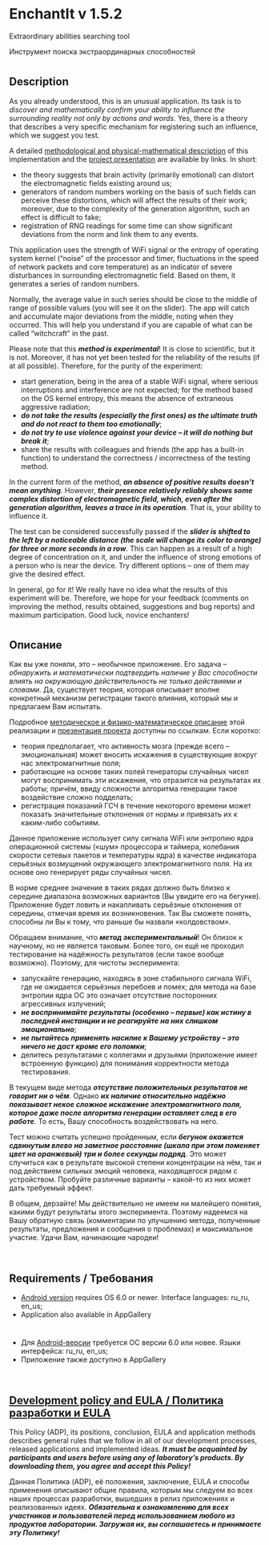 # EnchantIt v 1.5.2


Extraordinary abilities searching tool

Инструмент поиска экстраординарных способностей

#

## Description

As you already understood, this is an unusual application. Its task is to _discover and mathematically
confirm your ability to influence the surrounding reality not only by actions and words_. Yes, there
is a theory that describes a very specific mechanism for registering such an influence, which we suggest you test.

A detailed [methodological and physical-mathematical description](https://vk.com/@rd_aaow_fdl-enchantit) of this implementation and the
[project presentation](https://youtu.be/wSYtWe0xW4g) are available by links. In short:
- the theory suggests that brain activity (primarily emotional) can distort the electromagnetic fields existing around us;
- generators of random numbers working on the basis of such fields can perceive these distortions,
which will affect the results of their work; moreover, due to the complexity of the generation algorithm, such an effect is difficult to fake;
- registration of RNG readings for some time can show significant deviations from the norm and link them to any events.

This application uses the strength of WiFi signal or the entropy of operating system
kernel (“noise” of the processor and timer, fluctuations in the speed of network packets and core
temperature) as an indicator of severe disturbances in surrounding electromagnetic field. Based on them,
it generates a series of random numbers.

Normally, the average value in such series should be close to the middle of range of possible values
(you will see it on the slider). The app will catch and accumulate major deviations from the middle,
noting when they occurred. This will help you understand if you are capable of what can be called “witchcraft” in the past.

Please note that this ***method is experimental***! It is close to scientific, but it is not. Moreover,
it has not yet been tested for the reliability of the results (if at all possible). Therefore, for the purity of the experiment:
- start generation, being in the area of a stable WiFi signal, where serious
interruptions and interference are not expected; for the method based on the OS kernel entropy, this
means the absence of extraneous aggressive radiation;
- ***do not take the results (especially the first ones) as the ultimate truth and do not react to them too emotionally***;
- ***do not try to use violence against your device – it will do nothing but break it***;
- share the results with colleagues and friends (the app has a built-in function) to understand the
correctness / incorrectness of the testing method.

In the current form of the method, ***an absence of positive results doesn’t mean anything***. However, ***their
presence relatively reliably shows some complex distortion of electromagnetic field, which, even after
the generation algorithm, leaves a trace in its operation***. That is, your ability to influence it.

The test can be considered successfully passed if the ***slider is shifted to the left by a noticeable
distance (the scale will change its color to orange) for three or more seconds in a row***. This can happen
as a result of a high degree of concentration on it, and under the influence of strong emotions of
a person who is near the device. Try different options – one of them may give the desired effect.

In general, go for it! We really have no idea what the results of this experiment will be. Therefore,
we hope for your feedback (comments on improving the method, results obtained, suggestions and bug reports)
and maximum participation. Good luck, novice enchanters!

#

## Описание

Как вы уже поняли, это – необычное приложение. Его задача – _обнаружить и математически подтвердить
наличие у Вас способности влиять на окружающую действительность не только действиями и словами_. Да,
существует теория, которая описывает вполне конкретный механизм регистрации такого влияния, который
мы и предлагаем Вам испытать.

Подробное [методическое и физико-математическое описание](https://vk.com/@rd_aaow_fdl-enchantit) этой реализации
и [презентация проекта](https://youtu.be/wSYtWe0xW4g) доступны по ссылкам. Если коротко:
- теория предполагает, что активность мозга (прежде всего – эмоциональная) может вносить искажения
в существующие вокруг нас электромагнитные поля;
- работающие на основе таких полей генераторы случайных чисел могут воспринимать эти искажения, что
отразится на результатах их работы; причём, ввиду сложности алгоритма генерации такое воздействие сложно подделать;
- регистрация показаний ГСЧ в течение некоторого времени может показать значительные отклонения от
нормы и привязать их к каким-либо событиям.

Данное приложение использует силу сигнала WiFi или энтропию ядра операционной
системы («шум» процессора и таймера, колебания скорости сетевых пакетов и температуры ядра) в качестве
индикатора серьёзных возмущений окружающего электромагнитного поля. На их основе оно генерирует ряды случайных чисел.

В норме среднее значение в таких рядах должно быть близко к середине диапазона возможных вариантов
(Вы увидите его на бегунке). Приложение будет ловить и накапливать серьёзные отклонения от середины,
отмечая время их возникновения. Так Вы сможете понять, способны ли Вы к тому, что раньше бы назвали «колдовством».

Обращаем внимание, что ***метод экспериментальный***! Он близок к научному, но не является таковым.
Более того, он ещё не проходил тестирование на надёжность результатов (если такое вообще возможно).
Поэтому, для чистоты эксперимента:
- запускайте генерацию, находясь в зоне стабильного сигнала WiFi, где не ожидается
серьёзных перебоев и помех; для метода на базе энтропии ядра ОС это означает отсутствие посторонних агрессивных излучений;
- ***не воспринимайте результаты (особенно – первые) как истину в последней инстанции и не реагируйте на них слишком эмоционально***;
- ***не пытайтесь применять насилие к Вашему устройству – это ничего не даст кроме его поломки***;
- делитесь результатами с коллегами и друзьями (приложение имеет встроенную функцию) для понимания корректности метода тестирования.

В текущем виде метода ***отсутствие положительных результатов не говорит ни о чём***. Однако ***их наличие
относительно надёжно показывает некое сложное искажение электромагнитного поля, которое даже после
алгоритма генерации оставляет след в его работе***. То есть, Вашу способность воздействовать на него.

Тест можно считать успешно пройденным, если ***бегунок окажется сдвинутым влево на заметное расстояние
(шкала при этом поменяет цвет на оранжевый) три и более секунды подряд***. Это может случиться как
в результате высокой степени концентрации на нём, так и под действием сильных эмоций человека,
находящегося рядом с устройством. Пробуйте различные варианты – какой-то из них может дать требуемый эффект.

В общем, дерзайте! Мы действительно не имеем ни малейшего понятия, какими будут результаты этого
эксперимента. Поэтому надеемся на Вашу обратную связь (комментарии по улучшению метода, полученные
результаты, предложения и сообщения о проблемах) и максимальное участие. Удачи Вам, начинающие чародеи!

&nbsp;



## Requirements / Требования

- [Android version](https://play.google.com/store/apps/details?id=com.RD_AAOW.EnchantIt) requires OS 6.0 or newer. Interface languages: ru_ru, en_us;
- Application also available in AppGallery

#

- Для [Android-версии](https://play.google.com/store/apps/details?id=com.RD_AAOW.EnchantIt) требуется ОС версии 6.0 или новее. Языки интерфейса: ru_ru, en_us;
- Приложение также доступно в AppGallery

&nbsp;



## [Development policy and EULA / Политика разработки и EULA](https://github.com/adslbarxatov/adp)

This Policy (ADP), its positions, conclusion, EULA and application methods
describes general rules that we follow in all of our development processes, released applications and implemented ideas.
***It must be acquainted by participants and users before using any of laboratory’s products.
By downloading them, you agree and accept this Policy!***

Данная Политика (ADP), её положения, заключение, EULA и способы применения
описывают общие правила, которым мы следуем во всех наших процессах разработки, вышедших в релиз приложениях
и реализованных идеях.
***Обязательна к ознакомлению для всех участников и пользователей перед использованием любого из продуктов лаборатории.
Загружая их, вы соглашаетесь и принимаете эту Политику!***
